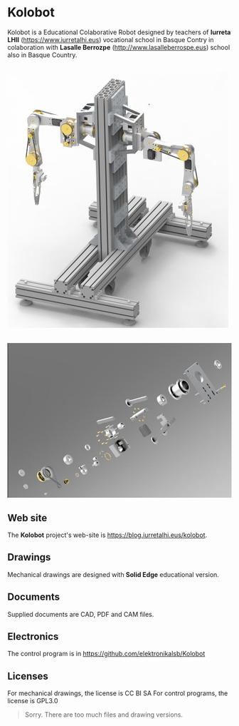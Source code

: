 # Kolobot

Kolobot is a Educational Colaborative Robot designed by teachers of **Iurreta LHII** (https://www.iurretalhi.eus) vocational school in Basque Contry in colaboration with **Lasalle Berrozpe** (http://www.lasalleberrospe.eus) school also in Basque Country.

</br><img src="media/KOLOBOT BIBRAZO(perefiles alumnio).JPG" width="497">

</br><img src="media/explosion-brazo.JPG" width="794">


## Web site

The **Kolobot** project's web-site is https://blog.iurretalhi.eus/kolobot.


## Drawings

Mechanical drawings are designed with **Solid Edge** educational version.


## Documents

Supplied documents are CAD, PDF and CAM files.


## Electronics

The control program is in https://github.com/elektronikalsb/Kolobot


## Licenses

For mechanical drawings, the license is CC BI SA
For control programs, the license is GPL3.0


> Sorry. There are too much files and drawing versions.

